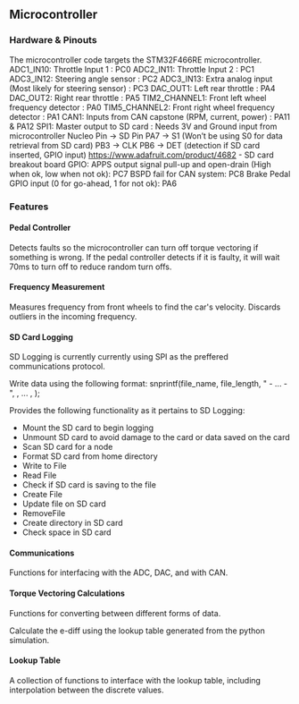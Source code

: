 ## Microcontroller

### Hardware & Pinouts

The microcontroller code targets the STM32F466RE microcontroller.
ADC1_IN10: Throttle Input 1 : PC0
ADC2_IN11: Throttle Input 2 : PC1
ADC3_IN12: Steering angle sensor : PC2
ADC3_IN13: Extra analog input (Most likely for steering sensor) : PC3
DAC_OUT1: Left rear throttle : PA4
DAC_OUT2: Right rear throttle : PA5
TIM2_CHANNEL1: Front left wheel frequency detector : PA0
TIM5_CHANNEL2: Front right wheel frequency detector : PA1
CAN1: Inputs from CAN capstone (RPM, current, power) : PA11 & PA12
SPI1: Master output to SD card : Needs 3V and Ground input from microcontroller
Nucleo Pin → SD Pin
PA7 → S1
(Won’t be using S0 for data retrieval from SD card)
PB3 → CLK
PB6 → DET (detection if SD card inserted, GPIO input)
https://www.adafruit.com/product/4682 - SD card breakout board
GPIO: APPS output signal pull-up and open-drain (High when ok, low when not ok): PC7
BSPD fail for CAN system: PC8
Brake Pedal GPIO input (0 for go-ahead, 1 for not ok): PA6

### Features

#### Pedal Controller

Detects faults so the microcontroller can turn off torque vectoring if something is wrong. If the pedal controller detects
if it is faulty, it will wait 70ms to turn off to reduce random turn offs.

#### Frequency Measurement

Measures frequency from front wheels to find the car's velocity. Discards outliers in the incoming frequency.

#### SD Card Logging
SD Logging is currently currently using SPI as the preffered communications protocol.

Write data using the following format:
snprintf(file_name, file_length, "<type1> - ... - <typeN>", <value1>, ... , <valueN>);

Provides the following functionality as it pertains to SD Logging:
* Mount the SD card to begin logging
* Unmount SD card to avoid damage to the card or data saved on the card
* Scan SD card for a node
* Format SD card from home directory
* Write to File
* Read File
* Check if SD card is saving to the file
* Create File
* Update file on SD card
* RemoveFile
* Create directory in SD card
* Check space in SD card

#### Communications

Functions for interfacing with the ADC, DAC, and with CAN. 

#### Torque Vectoring Calculations

Functions for converting between different forms of data.

Calculate the e-diff using the lookup table generated from the python simulation.

#### Lookup Table

A collection of functions to interface with the lookup table, including interpolation between the discrete values.

